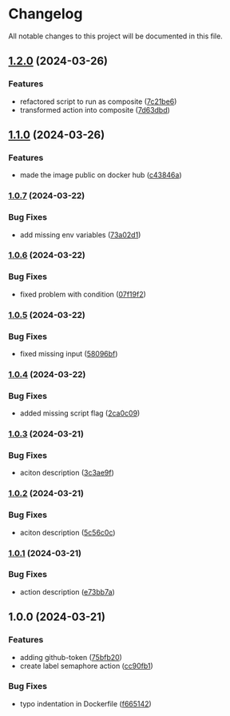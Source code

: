 # Changelog

All notable changes to this project will be documented in this file.

## [1.2.0](https://github.com/hey-car/action-label-semaphore/compare/v1.1.0...v1.2.0) (2024-03-26)


### Features

* refactored script to run as composite ([7c21be6](https://github.com/hey-car/action-label-semaphore/commit/7c21be6382421aeca7d9845c4810848fbb00d3e8))
* transformed action into composite ([7d63dbd](https://github.com/hey-car/action-label-semaphore/commit/7d63dbde63867d8f846031882a95a348b79ac147))

## [1.1.0](https://github.com/hey-car/action-label-semaphore/compare/v1.0.7...v1.1.0) (2024-03-26)


### Features

* made the image public on docker hub ([c43846a](https://github.com/hey-car/action-label-semaphore/commit/c43846a51e36e8afa32c97028eca3b9f152eaad4))

### [1.0.7](https://github.com/hey-car/action-label-semaphore/compare/v1.0.6...v1.0.7) (2024-03-22)


### Bug Fixes

* add missing env variables ([73a02d1](https://github.com/hey-car/action-label-semaphore/commit/73a02d1999836d6e4294b4a77cb6d4d2439fccd3))

### [1.0.6](https://github.com/hey-car/action-label-semaphore/compare/v1.0.5...v1.0.6) (2024-03-22)


### Bug Fixes

* fixed problem with condition ([07f19f2](https://github.com/hey-car/action-label-semaphore/commit/07f19f23cdf74cf149f29522a0cd94819071dce9))

### [1.0.5](https://github.com/hey-car/action-label-semaphore/compare/v1.0.4...v1.0.5) (2024-03-22)


### Bug Fixes

* fixed missing input ([58096bf](https://github.com/hey-car/action-label-semaphore/commit/58096bf531e768ccc63f95a3d2dfd49a88b36305))

### [1.0.4](https://github.com/hey-car/action-label-semaphore/compare/v1.0.3...v1.0.4) (2024-03-22)


### Bug Fixes

* added missing script flag ([2ca0c09](https://github.com/hey-car/action-label-semaphore/commit/2ca0c092853654932224e91fc2e70b6c7b5cb45e))

### [1.0.3](https://github.com/hey-car/action-label-semaphore/compare/v1.0.2...v1.0.3) (2024-03-21)


### Bug Fixes

* aciton description ([3c3ae9f](https://github.com/hey-car/action-label-semaphore/commit/3c3ae9f84c4eeb7f89b47ccaebe810e2bdc3697c))

### [1.0.2](https://github.com/hey-car/action-label-semaphore/compare/v1.0.1...v1.0.2) (2024-03-21)


### Bug Fixes

* aciton description ([5c56c0c](https://github.com/hey-car/action-label-semaphore/commit/5c56c0c82596e032b918e9b072dc35fcdc99cf8b))

### [1.0.1](https://github.com/hey-car/action-label-semaphore/compare/v1.0.0...v1.0.1) (2024-03-21)


### Bug Fixes

* action description ([e73bb7a](https://github.com/hey-car/action-label-semaphore/commit/e73bb7a8c079d14d8db49ce283e13e54f49a754a))

## 1.0.0 (2024-03-21)


### Features

* adding github-token ([75bfb20](https://github.com/hey-car/action-label-semaphore/commit/75bfb208cbecbfa0fb40bb16e8038bfc39612859))
* create label semaphore action ([cc90fb1](https://github.com/hey-car/action-label-semaphore/commit/cc90fb1aaa25fd003cd945fb845ecd22cd212503))


### Bug Fixes

* typo indentation  in Dockerfile ([f665142](https://github.com/hey-car/action-label-semaphore/commit/f6651426f0645a87b7e9ed9d98454d3a11cd4283))
